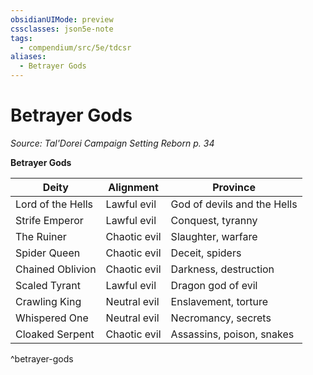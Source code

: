 ```yaml
---
obsidianUIMode: preview
cssclasses: json5e-note
tags:
  - compendium/src/5e/tdcsr
aliases:
  - Betrayer Gods
---
```

# Betrayer Gods
*Source: Tal'Dorei Campaign Setting Reborn p. 34* 

**Betrayer Gods**

| Deity | Alignment | Province |
|-------|-----------|----------|
| Lord of the Hells | Lawful evil | God of devils and the Hells |
| Strife Emperor | Lawful evil | Conquest, tyranny |
| The Ruiner | Chaotic evil | Slaughter, warfare |
| Spider Queen | Chaotic evil | Deceit, spiders |
| Chained Oblivion | Chaotic evil | Darkness, destruction |
| Scaled Tyrant | Lawful evil | Dragon god of evil |
| Crawling King | Neutral evil | Enslavement, torture |
| Whispered One | Neutral evil | Necromancy, secrets |
| Cloaked Serpent | Chaotic evil | Assassins, poison, snakes |
^betrayer-gods